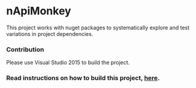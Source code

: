 # nApiMonkey

This project works with nuget packages to systematically explore and test variations in project dependencies.

### Contribution

Please use Visual Studio 2015 to build the project.

### Read instructions on how to build this project, [here](https://github.com/alt-code/ApiMonkey/blob/devsharp/C%23/nApiMonkey/docs/Readme.md). 

